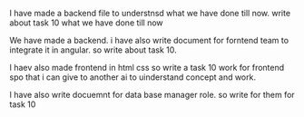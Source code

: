 I have made a backend file to understnsd what we have done till now. write about task 10 what we have done till now

We have made a backend. i have also write document for forntend team to integrate it in angular. so write about task 10.

I haev also made frontend in html css so write a task 10 work for frontend spo that i can give to another ai to uinderstand concept and work.

I have also write docuemnt for data base manager role. so write for them for task 10
